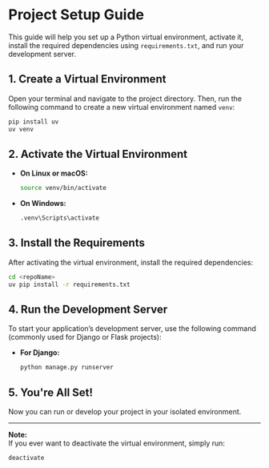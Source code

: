# Project Setup Guide

This guide will help you set up a Python virtual environment, activate it, install the required dependencies using `requirements.txt`, and run your development server.

## 1. Create a Virtual Environment

Open your terminal and navigate to the project directory. Then, run the following command to create a new virtual environment named `venv`:

```bash
pip install uv
uv venv
```

## 2. Activate the Virtual Environment

- **On Linux or macOS:**

    ```bash
    source venv/bin/activate
    ```

- **On Windows:**

    ```cmd
    .venv\Scripts\activate
    ```

## 3. Install the Requirements

After activating the virtual environment, install the required dependencies:

```bash
cd <repoName>
uv pip install -r requirements.txt
```

## 4. Run the Development Server

To start your application’s development server, use the following command (commonly used for Django or Flask projects):

- **For Django:**

    ```bash
    python manage.py runserver
    ```

## 5. You're All Set!

Now you can run or develop your project in your isolated environment.

---

**Note:**  
If you ever want to deactivate the virtual environment, simply run:

```bash
deactivate
```
